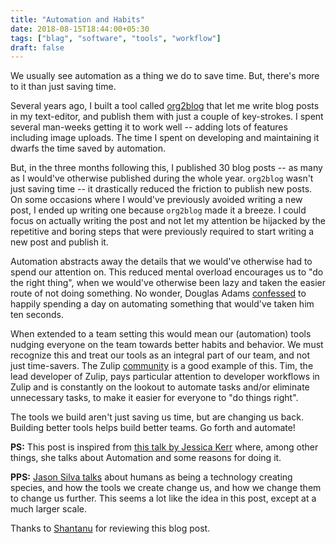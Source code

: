```yaml
---
title: "Automation and Habits"
date: 2018-08-15T18:44:00+05:30
tags: ["blag", "software", "tools", "workflow"]
draft: false
---
```


We usually see automation as a thing we do to save time. But, there's more to it
than just saving time.

Several years ago, I built a tool called [org2blog](https://github.com/org2blog/org2blog) that let me write blog posts
in my text-editor, and publish them with just a couple of key-strokes. I spent
several man-weeks getting it to work well -- adding lots of features including
image uploads. The time I spent on developing and maintaining it dwarfs the time
saved by automation.

But, in the three months following this, I published 30 blog posts -- as many as
I would've otherwise published during the whole year. `org2blog` wasn't just
saving time -- it drastically reduced the friction to publish new posts. On some
occasions where I would've previously avoided writing a new post, I ended up
writing one because `org2blog` made it a breeze. I could focus on actually
writing the post and not let my attention be hijacked by the repetitive and
boring steps that were previously required to start writing a new post and
publish it.

Automation abstracts away the details that we would've otherwise had to spend
our attention on. This reduced mental overload encourages us to "do the right
thing", when we would've otherwise been lazy and taken the easier route of not
doing something. No wonder, Douglas Adams [confessed](https://www.goodreads.com/quotes/587524-i-have-a-well-deserved-reputation-for-being-something-of-a) to happily spending a day on
automating something that would've taken him ten seconds.

When extended to a team setting this would mean our (automation) tools nudging
everyone on the team towards better habits and behavior. We must recognize this
and treat our tools as an integral part of our team, and not just time-savers.
The Zulip [community](https://github.com/zulip/zulip/tree/master/tools) is a good example of this. Tim, the lead developer of Zulip,
pays particular attention to developer workflows in Zulip and is constantly on
the lookout to automate tasks and/or eliminate unnecessary tasks, to make it
easier for everyone to "do things right".

The tools we build aren't just saving us time, but are changing us back.
Building better tools helps build better teams. Go forth and automate!

**PS:** This post is inspired from [this talk by Jessica Kerr](https://www.youtube.com/watch?v=Lbcyyu8XB%5FY) where, among other
things, she talks about Automation and some reasons for doing it.

**PPS:** [Jason Silva talks](https://www.facebook.com/jasonlsilva/videos/1735277136736564/UzpfSTE1NzgwNTI3MDU3OTIzNDI6MTg2OTEyNDY5NjY4NTE0MA/) about humans as being a technology creating species,
and how the tools we create change us, and how we change them to change us
further. This seems a lot like the idea in this post, except at a much larger
scale.

Thanks to [Shantanu](http://baali.muse-amuse.in) for reviewing this blog post.
